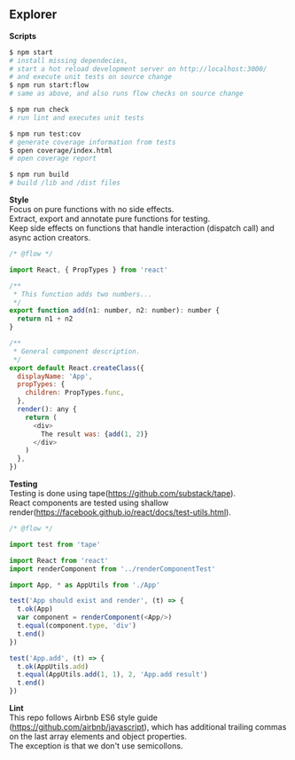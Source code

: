 ## Explorer

**Scripts**
```bash
$ npm start
# install missing dependecies, 
# start a hot reload development server on http://localhost:3000/
# and execute unit tests on source change
$ npm run start:flow 
# same as above, and also runs flow checks on source change

$ npm run check
# run lint and executes unit tests

$ npm run test:cov
# generate coverage information from tests
$ open coverage/index.html
# open coverage report

$ npm run build
# build /lib and /dist files
```

**Style**  
Focus on pure functions with no side effects.  
Extract, export and annotate pure functions for testing.  
Keep side effects on functions that handle interaction (dispatch call) and async action creators.

```js
/* @flow */

import React, { PropTypes } from 'react'

/**
 * This function adds two numbers...
 */
export function add(n1: number, n2: number): number {
  return n1 + n2
}

/**
 * General component description.
 */
export default React.createClass({
  displayName: 'App',
  propTypes: {
    children: PropTypes.func,
  },
  render(): any {
    return (
      <div>
        The result was: {add(1, 2)}
      </div>
    )
  },
})
```

**Testing**  
Testing is done using tape(https://github.com/substack/tape).  
React components are tested using shallow render(https://facebook.github.io/react/docs/test-utils.html).

```js
/* @flow */

import test from 'tape'

import React from 'react'
import renderComponent from '../renderComponentTest'

import App, * as AppUtils from './App'

test('App should exist and render', (t) => {
  t.ok(App)
  var component = renderComponent(<App/>)
  t.equal(component.type, 'div')
  t.end()
})

test('App.add', (t) => {
  t.ok(AppUtils.add)
  t.equal(AppUtils.add(1, 1), 2, 'App.add result')
  t.end()
})
```

**Lint**  
This repo follows Airbnb ES6 style guide (https://github.com/airbnb/javascript), which has additional trailing commas on the last array elements and object properties.  
The exception is that we don't use semicollons.
